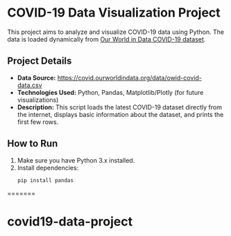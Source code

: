 # COVID-19 Data Visualization Project

This project aims to analyze and visualize COVID-19 data using Python.
The data is loaded dynamically from [Our World in Data COVID-19 dataset](https://ourworldindata.org/coronavirus).

## Project Details

- **Data Source:** https://covid.ourworldindata.org/data/owid-covid-data.csv
- **Technologies Used:** Python, Pandas, Matplotlib/Plotly (for future visualizations)
- **Description:**
  This script loads the latest COVID-19 dataset directly from the internet,
  displays basic information about the dataset, and prints the first few rows.

## How to Run

1. Make sure you have Python 3.x installed.
2. Install dependencies:
   ```bash
   pip install pandas
=======
# covid19-data-project
